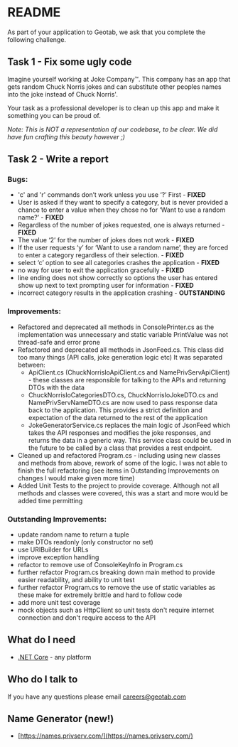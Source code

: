 # README

As part of your application to Geotab, we ask that you complete the following challenge.

## Task 1 - Fix some ugly code

Imagine yourself working at Joke Company™. This company has an app that gets random Chuck Norris jokes and can substitute other peoples names into the joke instead of Chuck Norris'.

Your task as a professional developer is to clean up this app and make it something you can be proud of.

*Note: This is NOT a representation of our codebase, to be clear. We did have fun crafting this beauty however ;)*

## Task 2 - Write a report

### Bugs:
- 'c' and 'r' commands don’t work unless you use ‘?’ First - **FIXED**
- User is asked if they want to specify a category, but is never provided a chance to enter a value when they chose no for ‘Want to use a random name?’ - **FIXED**
- Regardless of the number of jokes requested, one is always returned - **FIXED**
- The value ‘2’ for the number of jokes does not work - **FIXED**
- If the user requests ‘y’ for ‘Want to use a random name’, they are forced to enter a category regardless of their selection. - **FIXED**
- select ‘c’ option to see all categories crashes the application - **FIXED**
- no way for user to exit the application gracefully - **FIXED**
- line ending does not show correctly so options the user has entered show up next to text prompting user for information - **FIXED**
- incorrect category results in the application crashing - **OUTSTANDING**

### Improvements:
- Refactored and deprecated all methods in ConsolePrinter.cs as the implementation was unnecessary and static variable PrintValue was not thread-safe and error prone
- Refactored and deprecated all methods in JsonFeed.cs.  This class did too many things (API calls, joke generation logic etc) It was separated between:
    - ApiClient.cs (ChuckNorrisIoApiClient.cs and NamePrivServApiClient) - these classes are responsible for talking to the APIs and returning DTOs with the data
    - ChuckNorrisIoCategoriesDTO.cs, ChuckNorrisIoJokeDTO.cs and NamePrivServNameDTO.cs are now used to pass response data back to the application.  This provides a strict definition and expectation of the data returned to the rest of the application
    - JokeGeneratorService.cs replaces the main logic of JsonFeed which takes the API responses and modifies the joke responses, and returns the data in a generic way.  This service class could be used in the future to be called by a class that provides a rest endpoint.
- Cleaned up and refactored Program.cs - including using new classes and methods from above, rework of some of the logic.  I was not able to finish the full refactoring (see items in Outstanding Improvements on changes I would make given more time)
- Added Unit Tests to the project to provide coverage.  Although not all methods and classes were covered, this was a start and more would be added time permitting

### Outstanding Improvements:
- update random name to return a tuple
- make DTOs readonly (only constructor no set)
- use URIBuilder for URLs
- improve exception handling
- refactor to remove use of ConsoleKeyInfo in Program.cs
- further refactor Program.cs breaking down main method to provide easier readability, and ability to unit test
- further refactor Program.cs to remove the use of static variables as these make for extremely brittle and hard to follow code
- add more unit test coverage
- mock objects such as HttpClient so unit tests don't require internet connection and don't require access to the API

## What do I need

- [.NET Core](https://www.microsoft.com/net/core) - any platform

## Who do I talk to

If you have any questions please email careers@geotab.com

## Name Generator (new!)

- [https://names.privserv.com/](https://names.privserv.com/)
